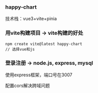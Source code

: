 ### happy-chart

技术栈：vue3+vite+pinia



### 用vite构建项目 -> vite构建的好处

```
npm create vite@latest happy-chart
// 选择vue和js
```

### 登录注册 -> node.js, express, mysql

使用express框架，端口号在3007

配置cors解决跨域问题